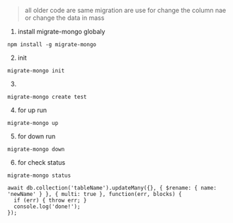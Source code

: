 > all older code are same migration are use for change the column nae or change the data in mass

1. install  migrate-mongo globaly
```
npm install -g migrate-mongo
```

2. init 
```
migrate-mongo init
```

3. 

```
migrate-mongo create test
```

4. for up run 

```
migrate-mongo up
```

5. for down run

```
migrate-mongo down
```


6. for check status

```
migrate-mongo status
```


```
await db.collection('tableName').updateMany({}, { $rename: { name: 'newName' } }, { multi: true }, function(err, blocks) {
  if (err) { throw err; }
  console.log('done!');
});
```
